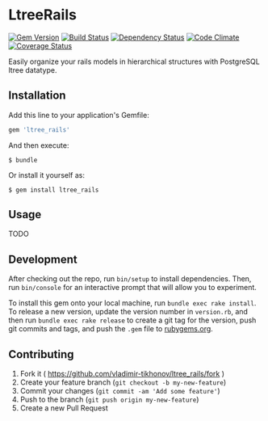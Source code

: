 # LtreeRails
[![Gem Version](https://badge.fury.io/rb/ltree_rails.svg)](http://badge.fury.io/rb/ltree_rails)
[![Build Status](https://travis-ci.org/vladimir-tikhonov/ltree_rails.svg?branch=master)](https://travis-ci.org/vladimir-tikhonov/ltree_rails)
[![Dependency Status](https://gemnasium.com/vladimir-tikhonov/ltree_rails.svg)](https://gemnasium.com/vladimir-tikhonov/ltree_rails)
[![Code Climate](https://codeclimate.com/github/vladimir-tikhonov/ltree_rails/badges/gpa.svg)](https://codeclimate.com/github/vladimir-tikhonov/ltree_rails)
[![Coverage Status](https://coveralls.io/repos/vladimir-tikhonov/ltree_rails/badge.svg)](https://coveralls.io/r/vladimir-tikhonov/ltree_rails)

Easily organize your rails models in hierarchical structures with PostgreSQL ltree datatype.

## Installation

Add this line to your application's Gemfile:

```ruby
gem 'ltree_rails'
```

And then execute:

    $ bundle

Or install it yourself as:

    $ gem install ltree_rails

## Usage

TODO

## Development

After checking out the repo, run `bin/setup` to install dependencies. Then, run `bin/console` for an interactive prompt that will allow you to experiment.

To install this gem onto your local machine, run `bundle exec rake install`. To release a new version, update the version number in `version.rb`, and then run `bundle exec rake release` to create a git tag for the version, push git commits and tags, and push the `.gem` file to [rubygems.org](https://rubygems.org).

## Contributing

1. Fork it ( https://github.com/vladimir-tikhonov/ltree_rails/fork )
2. Create your feature branch (`git checkout -b my-new-feature`)
3. Commit your changes (`git commit -am 'Add some feature'`)
4. Push to the branch (`git push origin my-new-feature`)
5. Create a new Pull Request
